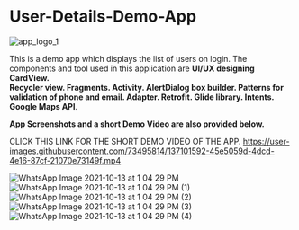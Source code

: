 # User-Details-Demo-App   


   ![app_logo_1](https://user-images.githubusercontent.com/73495814/137109902-50594c67-d84c-4ada-b2bc-523de1f313ba.png)


This is a demo app which displays the list of users on login. The components and tool used in this application are
**UI/UX designing
  CardView.  
  Recycler view. 
  Fragments. 
  Activity. 
  AlertDialog box builder. 
   Patterns for validation of phone and email. 
  Adapter. 
  Retrofit. 
  Glide library. 
  Intents. 
  Google Maps API**. 


**App Screenshots and a short Demo Video are also provided below.**

 CLICK THIS LINK FOR THE SHORT DEMO VIDEO OF THE APP. 
 https://user-images.githubusercontent.com/73495814/137101592-45e5059d-4dcd-4e16-87cf-21070e73149f.mp4
 
 
![WhatsApp Image 2021-10-13 at 1 04 29 PM](https://user-images.githubusercontent.com/73495814/137088933-d6bb24cc-cedf-4746-ae9c-cc2c021a442e.jpeg)
![WhatsApp Image 2021-10-13 at 1 04 29 PM (1)](https://user-images.githubusercontent.com/73495814/137093408-e2dc156e-3b0a-4b50-b7db-f7d99f1609c7.jpeg)
![WhatsApp Image 2021-10-13 at 1 04 29 PM (2)](https://user-images.githubusercontent.com/73495814/137093168-8725a6ad-13d4-4cdd-9555-fa2c6732c6e8.jpeg)
![WhatsApp Image 2021-10-13 at 1 04 29 PM (3)](https://user-images.githubusercontent.com/73495814/137093846-b4b20738-98d0-4fa3-8675-d9b1ca34083d.jpeg)
![WhatsApp Image 2021-10-13 at 1 04 29 PM (4)](https://user-images.githubusercontent.com/73495814/137094276-068dd30d-1d71-43f1-b8d1-19a41141ca84.jpeg)



 
 

